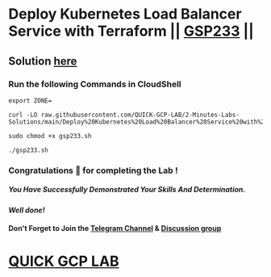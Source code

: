 # Deploy Kubernetes Load Balancer Service with Terraform || [GSP233](https://www.cloudskillsboost.google/focuses/1205?parent=catalog) ||

## Solution [here](https://youtu.be/7iOAaw_ErV0)

### Run the following Commands in CloudShell

```
export ZONE=
```
```
curl -LO raw.githubusercontent.com/QUICK-GCP-LAB/2-Minutes-Labs-Solutions/main/Deploy%20Kubernetes%20Load%20Balancer%20Service%20with%20Terraform/gsp233.sh

sudo chmod +x gsp233.sh

./gsp233.sh
```

### Congratulations 🎉 for completing the Lab !

##### *You Have Successfully Demonstrated Your Skills And Determination.*

#### *Well done!*

#### Don't Forget to Join the [Telegram Channel](https://t.me/quickgcplab) & [Discussion group](https://t.me/quickgcplabchats)

# [QUICK GCP LAB](https://www.youtube.com/@quickgcplab)

